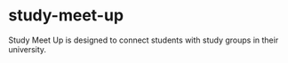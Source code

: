 # study-meet-up
Study Meet Up is designed to connect students with study groups in their university. 

